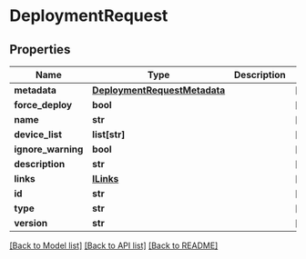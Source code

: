 # DeploymentRequest

## Properties
Name | Type | Description | Notes
------------ | ------------- | ------------- | -------------
**metadata** | [**DeploymentRequestMetadata**](DeploymentRequestMetadata.md) |  | [optional] 
**force_deploy** | **bool** |  | [optional] 
**name** | **str** |  | [optional] 
**device_list** | **list[str]** |  | [optional] 
**ignore_warning** | **bool** |  | [optional] 
**description** | **str** |  | [optional] 
**links** | [**ILinks**](ILinks.md) |  | [optional] 
**id** | **str** |  | [optional] 
**type** | **str** |  | [optional] 
**version** | **str** |  | [optional] 

[[Back to Model list]](../README.md#documentation-for-models) [[Back to API list]](../README.md#documentation-for-api-endpoints) [[Back to README]](../README.md)


